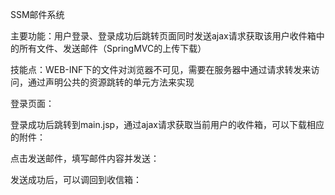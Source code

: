 SSM邮件系统

主要功能：用户登录、登录成功后跳转页面同时发送ajax请求获取该用户收件箱中的所有文件、发送邮件（SpringMVC的上传下载）

技能点：WEB-INF下的文件对浏览器不可见，需要在服务器中通过请求转发来访问，通过声明公共的资源跳转的单元方法来实现

登录页面：



登录成功后跳转到main.jsp，通过ajax请求获取当前用户的收件箱，可以下载相应的附件：



点击发送邮件，填写邮件内容并发送：



发送成功后，可以调回到收信箱：

